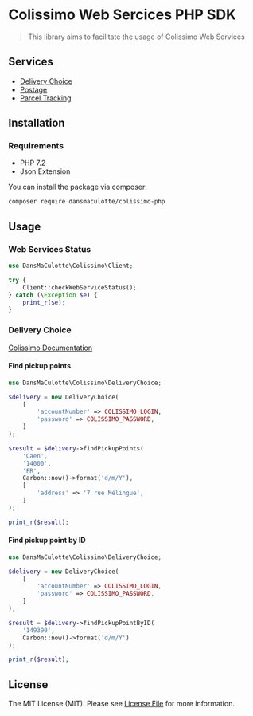 # Colissimo Web Sercices PHP SDK

> This library aims to facilitate the usage of Colissimo Web Services

## Services

- [Delivery Choice](https://www.colissimo.entreprise.laposte.fr/system/files/imagescontent/docs/spec_ws_livraison.pdf)
- [Postage](https://www.colissimo.entreprise.laposte.fr/system/files/imagescontent/docs/spec_ws_affranchissement.pdf)
- [Parcel Tracking](https://www.colissimo.entreprise.laposte.fr/system/files/imagescontent/docs/spec_ws_suivi.pdf)

## Installation

### Requirements

- PHP 7.2
- Json Extension

You can install the package via composer:

``` bash
composer require dansmaculotte/colissimo-php
```

## Usage

### Web Services Status

```php
use DansMaCulotte\Colissimo\Client;

try {
    Client::checkWebServiceStatus();
} catch (\Exception $e) {
    print_r($e);
}
```

### Delivery Choice

[Colissimo Documentation](https://www.colissimo.entreprise.laposte.fr/system/files/imagescontent/docs/spec_ws_livraison.pdf
)

#### Find pickup points

```php
use DansMaCulotte\Colissimo\DeliveryChoice;

$delivery = new DeliveryChoice(
    [
        'accountNumber' => COLISSIMO_LOGIN,
        'password' => COLISSIMO_PASSWORD,
    ]
);

$result = $delivery->findPickupPoints(
    'Caen',
    '14000',
    'FR',
    Carbon::now()->format('d/m/Y'),
    [
        'address' => '7 rue Mélingue',
    ]
);

print_r($result);
```

#### Find pickup point by ID

```php
use DansMaCulotte\Colissimo\DeliveryChoice;

$delivery = new DeliveryChoice(
    [
        'accountNumber' => COLISSIMO_LOGIN,
        'password' => COLISSIMO_PASSWORD,
    ]
);

$result = $delivery->findPickupPointByID(
    '149390',
    Carbon::now()->format('d/m/Y')
);

print_r($result);
```

## License

The MIT License (MIT). Please see [License File](LICENSE.md) for more information.

